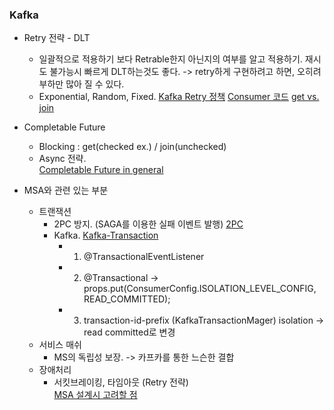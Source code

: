### Kafka

- Retry 전략	- DLT 
  - 일괄적으로 적용하기 보다 Retrable한지 아닌지의 여부를 알고 적용하기. 재시도 불가능시 빠르게 DLT하는것도 좋다.
	-> retry하게 구현하려고 하면, 오히려 부하만 많아 질 수 있다.
  - Exponential, Random, Fixed. 
[Kafka Retry 정책](https://velog.io/@ce19f003/Kafka-Retry-%EC%A0%95%EC%B1%85-feat.-backoff-DLTDLQ)
[Consumer 코드](https://velog.io/@youmakemesmile/Spring-KafkaKafka-Consumer-%EC%A0%95%EB%A6%AC)
[get vs. join](https://luna-archive.tistory.com/32)

- Completable Future
	-  Blocking : get(checked ex.) / join(unchecked) 
	- Async 전략. <br>
[Completable Future in general](https://wbluke.tistory.com/50)

- MSA와 관련 있는 부분
  - 트랜잭션
    - 2PC 방지. (SAGA를 이용한 실패 이벤트 발행)
    [2PC](https://kadensungbincho.tistory.com/125)
    - Kafka. [Kafka-Transaction](https://incheol-jung.gitbook.io/docs/q-and-a/spring/transaction)
      - 1. @TransactionalEventListener
      - 2. @Transactional
      -> props.put(ConsumerConfig.ISOLATION_LEVEL_CONFIG, READ_COMMITTED);
      - 3. transaction-id-prefix (KafkaTransactionMager) isolation
      -> read committed로 변경
  - 서비스 매쉬
    - MS의 독립성 보장. -> 카프카를 통한 느슨한 결합
  - 장애처리
    - 서킷브레이킹, 타임아웃 (Retry 전략) <br>
[MSA 설계시 고려할 점](https://wso2.com/ko/whitepapers/microservices-in-practice-key-architectural-concepts-of-an-msa/#103)
